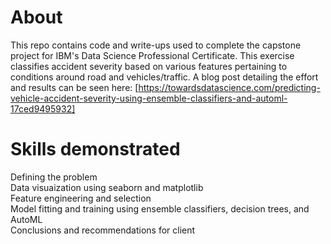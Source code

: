 # About
This repo contains code and write-ups used to complete the capstone project for IBM's Data Science Professional Certificate. This exercise classifies accident severity based on various features pertaining to conditions around road and vehicles/traffic. A blog post detailing the effort and results can be seen here: [https://towardsdatascience.com/predicting-vehicle-accident-severity-using-ensemble-classifiers-and-automl-17ced9495932]

# Skills demonstrated
Defining the problem </br>
Data visuaization using seaborn and matplotlib </br>
Feature engineering and selection  </br>
Model fitting and training using ensemble classifiers, decision trees, and AutoML  </br>
Conclusions and recommendations for client



